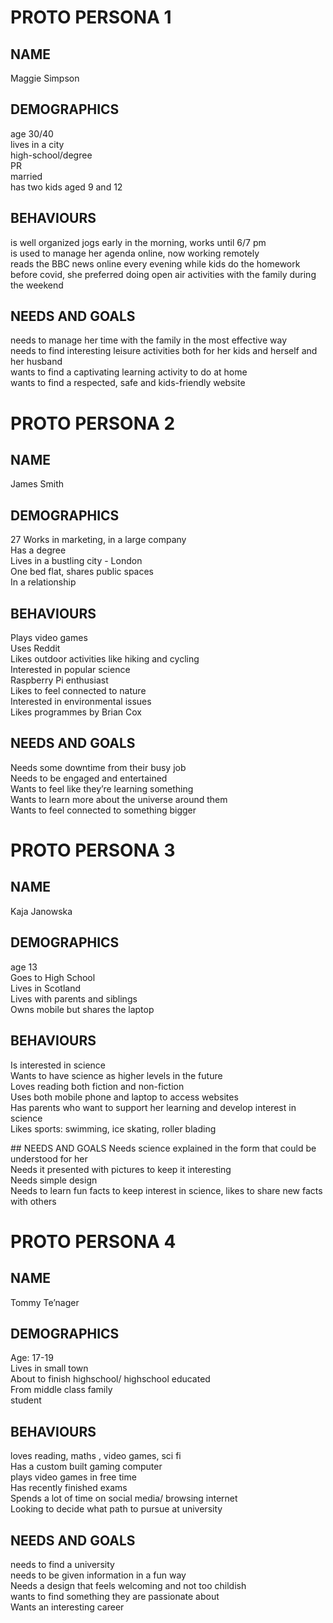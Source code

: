 # PROTO PERSONA 1

## NAME
Maggie Simpson

## DEMOGRAPHICS
age 30/40  
lives in a city  
high-school/degree  
PR  
married  
has two kids aged 9 and 12  

## BEHAVIOURS
is well organized
jogs early in the morning, works until 6/7 pm  
is used to manage her agenda online, now working remotely  
reads the BBC news online every evening while kids do the homework  
before covid, she preferred doing open air activities with the family during the weekend  

## NEEDS AND GOALS
needs to manage her time with the family in the most effective way  
needs to find interesting leisure activities both for her kids and herself and her husband  
wants to find a captivating learning activity to do at home  
wants to find a respected, safe and kids-friendly website  


# PROTO PERSONA 2

## NAME
James Smith  

## DEMOGRAPHICS
27
Works in marketing, in a large company  
Has a degree  
Lives in a bustling city - London  
One bed flat, shares public spaces  
In a relationship  

## BEHAVIOURS
Plays video games  
Uses Reddit  
Likes outdoor activities like hiking and cycling  
Interested in popular science  
Raspberry Pi enthusiast  
Likes to feel connected to nature  
Interested in environmental issues  
Likes programmes by Brian Cox  

## NEEDS AND GOALS
Needs some downtime from their busy job  
Needs to be engaged and entertained  
Wants to feel like they’re learning something    
Wants to learn more about the universe around them  
Wants to feel connected to something bigger  


# PROTO PERSONA 3

## NAME
Kaja Janowska

## DEMOGRAPHICS
age 13  
Goes to High School  
Lives in Scotland  
Lives with parents and siblings  
Owns mobile but  shares the laptop  

## BEHAVIOURS
Is interested in science  
Wants to have science as higher levels in the future  
Loves reading both fiction and non-fiction  
Uses both mobile phone and laptop to access websites  
Has parents who want to support her learning and develop interest in science  
Likes sports: swimming, ice skating, roller blading  

## NEEDS AND GOALS
Needs science explained in the form that could be understood for her  
Needs it presented with pictures to keep it interesting  
Needs simple design  
Needs to learn fun facts to keep interest in science, likes to share new facts with others  


# PROTO PERSONA 4

## NAME
Tommy Te’nager  

## DEMOGRAPHICS
Age: 17-19  
Lives in small town  
About to finish highschool/ highschool educated  
From middle class family  
student  

## BEHAVIOURS
loves reading, maths , video games, sci fi  
Has a custom built gaming computer  
plays video games in free time  
Has recently finished exams  
Spends a lot of time on social media/ browsing internet  
Looking to decide what path to pursue at university  

## NEEDS AND GOALS
needs to find a university  
needs to be given information in a fun way  
Needs a design that feels welcoming and not too childish  
wants to find something they are passionate about  
Wants an interesting career  

























